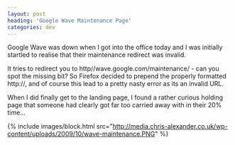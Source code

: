 ```yaml
---
layout: post
heading: 'Google Wave Maintenance Page'
categories: dev
---
```


Google Wave was down when I got into the office today and I was initially startled to realise that their maintenance redirect was invalid.

It tries to redirect you to http//wave.google.com/maintenance/ - can you spot the missing bit? So Firefox decided to prepend the properly formatted http://, and of course this lead to a pretty nasty error as its an invalid URL.

When I did finally get to the landing page, I found a rather curious holding page that someone had clearly got far too carried away with in their 20% time...

{% include images/block.html src="http://media.chris-alexander.co.uk/wp-content/uploads/2009/10/wave-maintenance.PNG" %}
